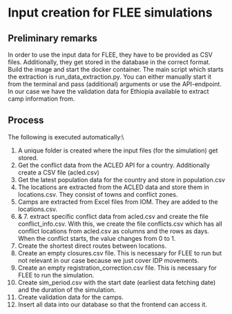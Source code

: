 # Input creation for FLEE simulations

## Preliminary remarks 
In order to use the input data for FLEE, they have to be provided as CSV files. Additionally, they get stored in the database in the correct format.
Build the image and start the docker container.
The main script which starts the extraction is run_data_extraction.py.
You can either manually start it from the terminal and pass (additional) arguments or use the API-endpoint.
In our case we have the validation data for Ethiopia available to extract camp information from.

## Process
The following is executed automatically:\
1. A unique folder is created where the input files (for the simulation) get stored.
2. Get the conflict data from the ACLED API for a country. Additionally create a CSV file (acled.csv)
3. Get the latest population data for the country and store in population.csv
4. The locations are extracted from the ACLED data and store them in locations.csv. They consist of towns and conflict zones.
5. Camps are extracted from Excel files from IOM. They are added to the locations.csv.
6. & 7. extract specific conflict data from acled.csv and create the file conflict_info.csv. With this, we create the file conflicts.csv which has all conflict locations from acled.csv as columns and the rows as days. When the conflict starts, the value changes from 0 to 1.
8. Create the shortest direct routes between locations.
9. Create an empty closures.csv file. This is necessary for FLEE to run but not relevant in our case because we just cover IDP movements.
10. Create an empty registration_correction.csv file. This is necessary for FLEE to run the simulation.
11. Create sim_period.csv with the start date (earliest data fetching date) and the duration of the simulation.
12. Create validation data for the camps.
13. Insert all data into our database so that the frontend can access it.